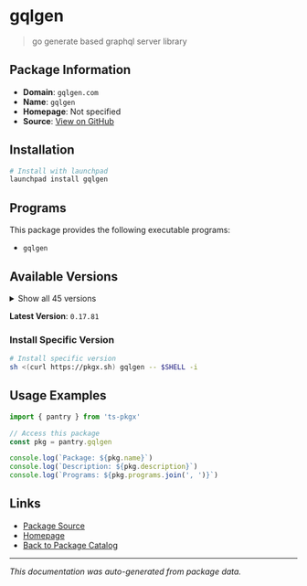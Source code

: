 # gqlgen

> go generate based graphql server library

## Package Information

- **Domain**: `gqlgen.com`
- **Name**: `gqlgen`
- **Homepage**: Not specified
- **Source**: [View on GitHub](https://github.com/pkgxdev/pantry/tree/main/projects/gqlgen.com/package.yml)

## Installation

```bash
# Install with launchpad
launchpad install gqlgen
```

## Programs

This package provides the following executable programs:

- `gqlgen`

## Available Versions

<details>
<summary>Show all 45 versions</summary>

- `0.17.81`, `0.17.80`, `0.17.79`, `0.17.78`, `0.17.77`
- `0.17.76`, `0.17.75`, `0.17.74`, `0.17.73`, `0.17.72`
- `0.17.71`, `0.17.70`, `0.17.69`, `0.17.68`, `0.17.67`
- `0.17.66`, `0.17.65`, `0.17.64`, `0.17.63`, `0.17.62`
- `0.17.61`, `0.17.60`, `0.17.59`, `0.17.58`, `0.17.57`
- `0.17.56`, `0.17.55`, `0.17.54`, `0.17.53`, `0.17.52`
- `0.17.51`, `0.17.50`, `0.17.49`, `0.17.48`, `0.17.47`
- `0.17.46`, `0.17.45`, `0.17.44`, `0.17.43`, `0.17.42`
- `0.17.41`, `0.17.40`, `0.17.39`, `0.17.38`, `0.17.37`

</details>

**Latest Version**: `0.17.81`

### Install Specific Version

```bash
# Install specific version
sh <(curl https://pkgx.sh) gqlgen -- $SHELL -i
```

## Usage Examples

```typescript
import { pantry } from 'ts-pkgx'

// Access this package
const pkg = pantry.gqlgen

console.log(`Package: ${pkg.name}`)
console.log(`Description: ${pkg.description}`)
console.log(`Programs: ${pkg.programs.join(', ')}`)
```

## Links

- [Package Source](https://github.com/pkgxdev/pantry/tree/main/projects/gqlgen.com/package.yml)
- [Homepage](#)
- [Back to Package Catalog](../../package-catalog.md)

---

*This documentation was auto-generated from package data.*
